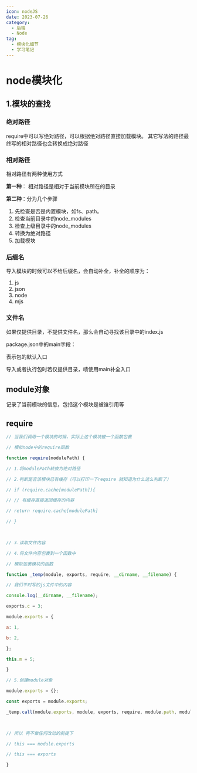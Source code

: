 ```yaml
---
icon: nodeJS
date: 2023-07-26
category:
  - 后端
  - Node
tag:
  - 模块化细节
  - 学习笔记
---
```


# node模块化

## 1.模块的查找

### 绝对路径
require中可以写绝对路径，可以根据绝对路径直接加载模块。
其它写法的路径最终写的相对路径也会转换成绝对路径

### 相对路径
相对路径有两种使用方式

**第一种**： 相对路径是相对于当前模块所在的目录

**第二种**：分为几个步骤
1. 先检查是否是内置模块，如fs、path。
2. 检查当前目录中的node_modules
3. 检查上级目录中的node_modules
4. 转换为绝对路径
5. 加载模块

### 后缀名

导入模块的时候可以不给后缀名，会自动补全，补全的顺序为：
1. js
2. json
3. node
4. mjs

### 文件名
如果仅提供目录，不提供文件名，那么会自动寻找该目录中的index.js

package.json中的main字段：

表示包的默认入口

导入或者执行包时若仅提供目录，啧使用main补全入口

## module对象

记录了当前模块的信息，包括这个模块是被谁引用等

## require

```js
// 当我们调用一个模块的时候，实际上这个模块被一个函数包裹

// 模拟node中的require函数

function require(modulePath) {

// 1.将modulePath转换为绝对路径

// 2.判断是否该模块已有缓存（可以打印一下require 就知道为什么这么判断了）

// if (require.cache[modulePath]){

// // 有缓存直接返回缓存的内容

// return require.cache[modulePath]

// }

  

// 3.读取文件内容

// 4.将文件内容包裹到一个函数中

// 模拟包裹模块的函数

function _temp(module, exports, require, __dirname, __filename) {

// 我们平时写的js文件中的内容

console.log(__dirname, __filename);

exports.c = 3;

module.exports = {

a: 1,

b: 2,

};

this.m = 5;

}

// 5.创建module对象

module.exports = {};

const exports = module.exports;

_temp.call(module.exports, module, exports, require, module.path, module.filename);

  

// 所以 再不做任何改动的前提下

// this === module.exports

// this === exports

}
```
